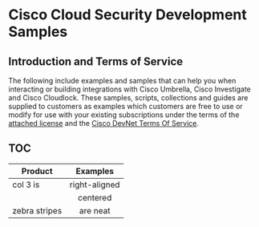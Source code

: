 # Cisco Cloud Security Development Samples

## Introduction and Terms of Service
The following include examples and samples that can help you when interacting or building integrations with Cisco Umbrella, Cisco Investigate and Cisco Cloudlock. These samples, scripts, collections and guides are supplied to customers as examples which customers are free to use or modify for use with your existing subscriptions under the terms of the [attached license](https://github.com/CiscoDevNet/cloud-security/blob/master/LICENSE) and the [Cisco DevNet Terms Of Service](https://developer.cisco.com/site/license/terms-and-conditions/).

## TOC

| Product       | Examples      |
| ------------- |:-------------:|
| col 3 is      | right-aligned |
|               | centered      |
| zebra stripes | are neat      |
